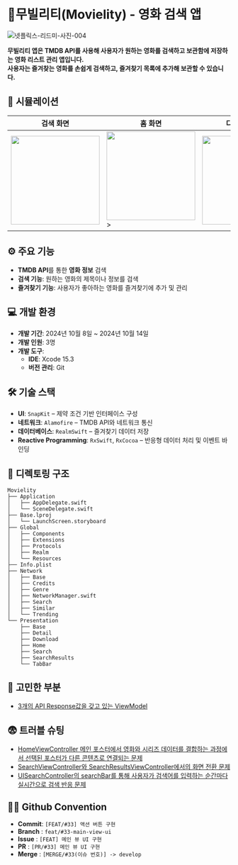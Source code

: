 # 🍿무빌리티(Movielity) - 영화 검색 앱
![넷플릭스-리드미-사진-004](https://github.com/user-attachments/assets/594da009-7c38-4b76-8127-6232b1179daf)

**무빌리티 앱은 TMDB API를 사용해 사용자가 원하는 영화를 검색하고 보관함에 저장하는 영화 리스트 관리 앱입니다.**<br>
**사용자는 즐겨찾는 영화를 손쉽게 검색하고, 즐겨찾기 목록에 추가해 보관할 수 있습니다.**


## 📱 시뮬레이션
| 검색 화면 | 홈 화면 | 다운로드 화면 | 상세 화면 |
|---------------|---------------|---------------|---------------|
| <img src="https://github.com/user-attachments/assets/db9b5552-12e7-4212-8204-a926a3680e9c" width="200" /> | <img src="https://github.com/user-attachments/assets/c73a08a0-2d5b-4801-af38-92560b64bee6" width="200" />> | <img src="https://github.com/user-attachments/assets/4efdbc41-e2fb-4d9c-9829-6b12fb3895e1" width="200" /> | <img src="https://github.com/user-attachments/assets/c9f6240a-7ab0-4cfe-841f-070867a2e0cf" width="200" />

## ⚙️ 주요 기능
- **TMDB API**를 통한 **영화 정보** 검색
- **검색 기능**: 원하는 영화의 제목이나 정보를 검색
- **즐겨찾기 기능**: 사용자가 좋아하는 영화를 즐겨찾기에 추가 및 관리

## 💻 개발 환경
- **개발 기간**: 2024년 10월 8일 ~ 2024년 10월 14일
- **개발 인원**: 3명
- **개발 도구**:
    - **IDE**: Xcode 15.3
    - **버전 관리**: Git
 
## 🛠️ 기술 스택
- **UI**: `SnapKit` – 제약 조건 기반 인터페이스 구성
- **네트워크**: `Alamofire` – TMDB API와 네트워크 통신
- **데이터베이스**: `RealmSwift` – 즐겨찾기 데이터 저장
- **Reactive Programming**: `RxSwift`, `RxCocoa` – 반응형 데이터 처리 및 이벤트 바인딩

## 📁 디렉토링 구조
```
Movielity
├── Application
│   ├── AppDelegate.swift
│   └── SceneDelegate.swift
├── Base.lproj
│   └── LaunchScreen.storyboard
├── Global
│   ├── Components
│   ├── Extensions
│   ├── Protocols
│   ├── Realm
│   └── Resources
├── Info.plist
├── Network
│   ├── Base
│   ├── Credits
│   ├── Genre
│   ├── NetworkManager.swift
│   ├── Search
│   ├── Similar
│   └── Trending
└── Presentation
    ├── Base
    ├── Detail
    ├── Download
    ├── Home
    ├── Search
    ├── SearchResults
    └── TabBar
```

## 🤔 고민한 부분
- [3개의 API Response값을 갖고 있는 ViewModel](https://github.com/Movielity/Movielity_iOS/wiki/%EA%B3%A0%EB%AF%BC%ED%96%88%EB%8D%98-%EB%B6%80%EB%B6%84_3%EA%B0%9C%EC%9D%98-API-Response%EA%B0%92%EC%9D%84-%EA%B0%96%EA%B3%A0-%EC%9E%88%EB%8A%94-ViewModel)


## 😨 트러블 슈팅
- [HomeViewController 메인 포스터에서 영화와 시리즈 데이터를 결합하는 과정에서 선택된 포스터가 다른 콘텐츠로 연결되는 문제](https://github.com/Movielity/Movielity_iOS/wiki/%ED%8A%B8%EB%9F%AC%EB%B8%94-%EC%8A%88%ED%8C%85_%08HomeController-%EB%A9%94%EC%9D%B8-%ED%8F%AC%EC%8A%A4%ED%84%B0%EC%97%90%EC%84%9C-%EC%98%81%ED%99%94%EC%99%80-%EC%8B%9C%EB%A6%AC%EC%A6%88-%EB%8D%B0%EC%9D%B4%ED%84%B0%EB%A5%BC-%EA%B2%B0%ED%95%A9%ED%95%98%EB%8A%94-%EA%B3%BC%EC%A0%95%EC%97%90%EC%84%9C-%EC%84%A0%ED%83%9D%EB%90%9C-%ED%8F%AC%EC%8A%A4%ED%84%B0%EA%B0%80-%EB%8B%A4%EB%A5%B8-%EC%BD%98%ED%85%90%EC%B8%A0%EB%A1%9C-%EC%97%B0%EA%B2%B0%EB%90%98%EB%8A%94-%EB%AC%B8%EC%A0%9C)
- [SearchViewController와 SearchResultsViewController에서의 화면 전환 문제](https://github.com/Movielity/Movielity_iOS/wiki/%ED%8A%B8%EB%9F%AC%EB%B8%94-%EC%8A%88%ED%8C%85_SearchViewController%EC%99%80-SearchResultsViewController%EC%97%90%EC%84%9C%EC%9D%98-%ED%99%94%EB%A9%B4-%EC%A0%84%ED%99%98-%EB%AC%B8%EC%A0%9C)
- [UISearchController의 searchBar를 통해 사용자가 검색어를 입력하는 순간마다 실시간으로 검색 반응 문제](https://github.com/Movielity/Movielity_iOS/wiki/%ED%8A%B8%EB%9F%AC%EB%B8%94-%EC%8A%88%ED%8C%85_%C2%A0UISearchController%EC%9D%98-searchBar%EB%A5%BC-%ED%86%B5%ED%95%B4-%EC%82%AC%EC%9A%A9%EC%9E%90%EA%B0%80-%EA%B2%80%EC%83%89%EC%96%B4%EB%A5%BC-%EC%9E%85%EB%A0%A5%ED%95%98%EB%8A%94-%EC%88%9C%EA%B0%84%EB%A7%88%EB%8B%A4%C2%A0%EC%8B%A4%EC%8B%9C%EA%B0%84%EC%9C%BC%EB%A1%9C-%EA%B2%80%EC%83%89-%EB%B0%98%EC%9D%91-%EB%AC%B8%EC%A0%9C)

## 🧑‍⚖️ Github Convention
- **Commit**: `[FEAT/#33] 액션 버튼 구현`
- **Branch** : `feat/#33-main-view-ui`
- **Issue** : `[FEAT] 메인 뷰 UI 구현`
- **PR** : `[PR/#33] 메인 뷰 UI 구현`
- **Merge** : `[MERGE/#33(이슈 번호)] -> develop`
